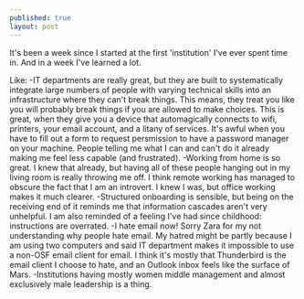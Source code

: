 ```yaml
---
published: true
layout: post
---
```


It's been a week since I started at the first 'institution' I've ever spent time in. And in a week I've learned a lot. 

Like:
-IT departments are really great, but they are built to systematically integrate large numbers of people with varying technical skills into an infrastructure where they can't break things. This means, they treat you like you will probably break things if you are allowed to make choices. This is great, when they give you a device that automagically connects to wifi, printers, your email account, and a litany of services. It's awful when you have to fill out a form to request persmission to have a password manager on your machine. People telling me what I can and can't do it already making me feel less capable (and frustrated).
-Working from home is so great. I knew that already, but having all of these people hanging out in my living room is really throwing me off. I think remote working has managed to obscure the fact that I am an introvert. I knew I was, but office working makes it much clearer.
-Structured onboarding is sensible, but being on the receiving end of it reminds me that information cascades aren't very unhelpful. I am also reminded of a feeling I've had since childhood: instructions are overrated. 
-I hate email now! Sorry Zara for my not understanding why people hate email. My hatred might be partly because I am using two computers and said IT department makes it impossible to use a non-OSF email client for email. I think it's mostly that Thunderbird is the email client I choose to hate, and an Outlook inbox feels like the surface of Mars.
-Institutions having mostly women middle management and almost exclusively male leadership is a thing.
